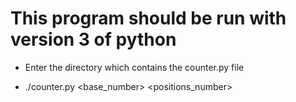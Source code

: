# This program should be run with version 3 of python

- Enter the directory which contains the counter.py file

- ./counter.py <base_number> <positions_number>